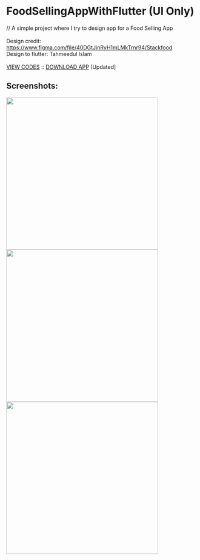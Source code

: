 # FoodSellingAppWithFlutter (UI Only)
// A simple project where I try to design app for a Food Selling App
<br/>
<br/>
Design credit: https://www.figma.com/file/40DGtJinRyH1mLMkTrnr94/Stackfood <br/>
Design to flutter: Tahmeedul Islam <br/><br/>
<a href="https://github.com/thetahmeed/FoodSellingAppWithFlutter/tree/main/food_selling_app/lib">VIEW CODES</a> :: <a href="https://drive.google.com/file/d/1c_rhIVNqFk-7lLJvzms4k--91x7-Woyz/view?usp=sharing">DOWNLOAD APP</a> [Updated]
<br/>
## Screenshots:
<img src="https://raw.githubusercontent.com/thetahmeed/FoodSellingAppWithFlutter/main/food_selling_app/flutter_01.png" height="400"/> <img src="https://raw.githubusercontent.com/thetahmeed/FoodSellingAppWithFlutter/main/food_selling_app/flutter_02.png" height="400"/> <img src="https://raw.githubusercontent.com/thetahmeed/FoodSellingAppWithFlutter/main/food_selling_app/flutter_03.png" height="400"/>
